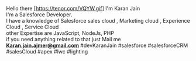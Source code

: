 Hello there [https://tenor.com/VQYW.gif] I'm Karan Jain <br>
I'm a Salesforce Developer.<br>
I have a knowledge of Salesforce sales cloud , Marketing cloud , Experience Cloud , Service Cloud <br>
other Expertise are JavaScript, NodeJs, PHP<br>
if you need anything related to that  just Mail me <b>Karan.jain.ajmer@gmail.com</b> 
#devKaranJain #salesforce #salesforceCRM #salesCloud #apex #lwc #lighting
